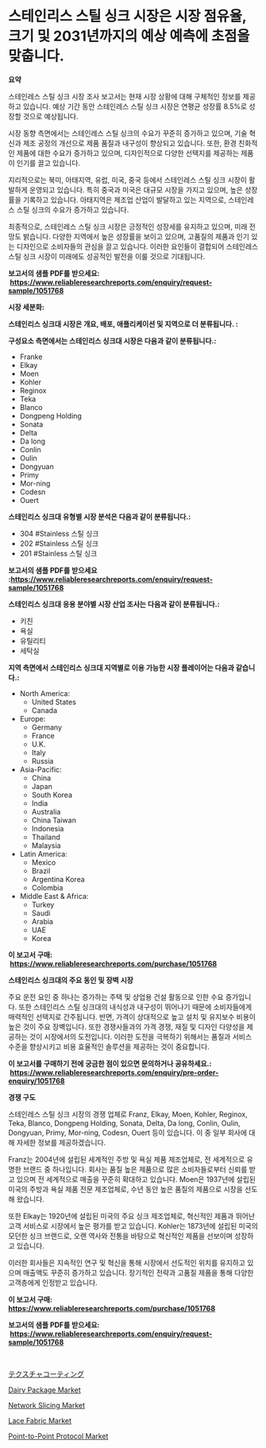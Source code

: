 <p><h1>스테인리스 스틸 싱크 시장은 시장 점유율, 크기 및 2031년까지의 예상 예측에 초점을 맞춥니다.</h1></p><p><strong>요약</strong></p>
<p><p>스테인레스 스틸 싱크 시장 조사 보고서는 현재 시장 상황에 대해 구체적인 정보를 제공하고 있습니다. 예상 기간 동안 스테인레스 스틸 싱크 시장은 연평균 성장률 8.5%로 성장할 것으로 예상됩니다. </p><p>시장 동향 측면에서는 스테인레스 스틸 싱크의 수요가 꾸준히 증가하고 있으며, 기술 혁신과 제조 공정의 개선으로 제품 품질과 내구성이 향상되고 있습니다. 또한, 환경 친화적인 제품에 대한 수요가 증가하고 있으며, 디자인적으로 다양한 선택지를 제공하는 제품이 인기를 끌고 있습니다.</p><p>지리적으로는 북미, 아태지역, 유럽, 미국, 중국 등에서 스테인레스 스틸 싱크 시장이 활발하게 운영되고 있습니다. 특히 중국과 미국은 대규모 시장을 가지고 있으며, 높은 성장률을 기록하고 있습니다. 아태지역은 제조업 산업이 발달하고 있는 지역으로, 스테인레스 스틸 싱크의 수요가 증가하고 있습니다.</p><p>최종적으로, 스테인레스 스틸 싱크 시장은 긍정적인 성장세를 유지하고 있으며, 미래 전망도 밝습니다. 다양한 지역에서 높은 성장률을 보이고 있으며, 고품질의 제품과 인기 있는 디자인으로 소비자들의 관심을 끌고 있습니다. 이러한 요인들이 결합되어 스테인레스 스틸 싱크 시장이 미래에도 성공적인 발전을 이룰 것으로 기대됩니다.</p></p>
<p><strong>보고서의 샘플 PDF를 받으세요: &nbsp;<a href="https://www.reliableresearchreports.com/enquiry/request-sample/1051768">https://www.reliableresearchreports.com/enquiry/request-sample/1051768</a></strong></p>
<p><strong>시장 세분화:</strong></p>
<p><strong> 스테인리스 싱크대 시장은 개요, 배포, 애플리케이션 및 지역으로 더 분류됩니다. :</strong></p>
<p><strong>구성요소 측면에서는 스테인리스 싱크대 시장은 다음과 같이 분류됩니다.:</strong></p>
<p><ul><li>Franke</li><li>Elkay</li><li>Moen</li><li>Kohler</li><li>Reginox</li><li>Teka</li><li>Blanco</li><li>Dongpeng Holding</li><li>Sonata</li><li>Delta</li><li>Da long</li><li>Conlin</li><li>Oulin</li><li>Dongyuan</li><li>Primy</li><li>Mor-ning</li><li>Codesn</li><li>Ouert</li></ul></p>
<p><strong> 스테인리스 싱크대 유형별 시장 분석은 다음과 같이 분류됩니다.:</strong></p>
<p><ul><li>304 #Stainless 스틸 싱크</li><li>202 #Stainless 스틸 싱크</li><li>201 #Stainless 스틸 싱크</li></ul></p>
<p><strong>보고서의 샘플 PDF를 받으세요 :<a href="https://www.reliableresearchreports.com/enquiry/request-sample/1051768">https://www.reliableresearchreports.com/enquiry/request-sample/1051768</a></strong></p>
<p><strong> 스테인리스 싱크대 응용 분야별 시장 산업 조사는 다음과 같이 분류됩니다.:</strong></p>
<p><ul><li>키친</li><li>욕실</li><li>유틸리티</li><li>세탁실</li></ul></p>
<p><strong>지역 측면에서 스테인리스 싱크대 지역별로 이용 가능한 시장 플레이어는 다음과 같습니다.:</strong></p>
<p><ul>
    <li>
        North America:
        <ul>
            <li>United States</li>
            <li>Canada</li>
        </ul>
    </li>
    <li>
        Europe:
        <ul>
            <li>Germany</li>
            <li>France</li>
            <li>U.K.</li>
            <li>Italy</li>
            <li>Russia</li>
        </ul>
    </li>
    <li>
        Asia-Pacific:
        <ul>
            <li>China</li>
            <li>Japan</li>
            <li>South Korea</li>
            <li>India</li>
            <li>Australia</li>
            <li>China Taiwan</li>
            <li>Indonesia</li>
            <li>Thailand</li>
            <li>Malaysia</li>
        </ul>
    </li>
    <li>
        Latin America:
        <ul>
            <li>Mexico</li>
            <li>Brazil</li>
            <li>Argentina Korea</li>
            <li>Colombia</li>
        </ul>
    </li>
    <li>
        Middle East & Africa:
        <ul>
            <li>Turkey</li>
            <li>Saudi</li>
            <li>Arabia</li>
            <li>UAE</li>
            <li>Korea</li>
        </ul>
    </li>
    </ul></p>
<p><strong>이 보고서 구매: &nbsp;<a href="https://www.reliableresearchreports.com/purchase/1051768">https://www.reliableresearchreports.com/purchase/1051768</a></strong></p>
<p><strong>스테인리스 싱크대의 주요 동인 및 장벽 시장</strong></p>
<p><p>주요 운전 요인 중 하나는 증가하는 주택 및 상업용 건설 활동으로 인한 수요 증가입니다. 또한 스테인리스 스틸 싱크대의 내식성과 내구성이 뛰어나기 때문에 소비자들에게 매력적인 선택지로 간주됩니다. 반면, 가격이 상대적으로 높고 설치 및 유지보수 비용이 높은 것이 주요 장벽입니다. 또한 경쟁사들과의 가격 경쟁, 재질 및 디자인 다양성을 제공하는 것이 시장에서의 도전입니다. 이러한 도전을 극복하기 위해서는 품질과 서비스 수준을 향상시키고 비용 효율적인 솔루션을 제공하는 것이 중요합니다.</p></p>
<p><strong>이 보고서를 구매하기 전에 궁금한 점이 있으면 문의하거나 공유하세요.: &nbsp;<a href="https://www.reliableresearchreports.com/enquiry/pre-order-enquiry/1051768">https://www.reliableresearchreports.com/enquiry/pre-order-enquiry/1051768</a></strong></p>
<p><strong>경쟁 구도</strong></p>
<p><p>스테인레스 스틸 싱크 시장의 경쟁 업체로 Franz, Elkay, Moen, Kohler, Reginox, Teka, Blanco, Dongpeng Holding, Sonata, Delta, Da long, Conlin, Oulin, Dongyuan, Primy, Mor-ning, Codesn, Ouert 등이 있습니다. 이 중 일부 회사에 대해 자세한 정보를 제공하겠습니다.</p><p>Franz는 2004년에 설립된 세계적인 주방 및 욕실 제품 제조업체로, 전 세계적으로 유명한 브랜드 중 하나입니다. 회사는 품질 높은 제품으로 많은 소비자들로부터 신뢰를 받고 있으며 전 세계적으로 매출을 꾸준히 확대하고 있습니다. Moen은 1937년에 설립된 미국의 주방과 욕실 제품 전문 제조업체로, 수년 동안 높은 품질의 제품으로 시장을 선도해 왔습니다.</p><p>또한 Elkay는 1920년에 설립된 미국의 주요 싱크 제조업체로, 혁신적인 제품과 뛰어난 고객 서비스로 시장에서 높은 평가를 받고 있습니다. Kohler는 1873년에 설립된 미국의 모던한 싱크 브랜드로, 오랜 역사와 전통을 바탕으로 혁신적인 제품을 선보이며 성장하고 있습니다.</p><p>이러한 회사들은 지속적인 연구 및 혁신을 통해 시장에서 선도적인 위치를 유지하고 있으며 매출액도 꾸준히 증가하고 있습니다. 장기적인 전략과 고품질 제품을 통해 다양한 고객층에게 인정받고 있습니다.</p></p>
<p><strong>이 보고서 구매: &nbsp; <a href="https://www.reliableresearchreports.com/purchase/1051768">https://www.reliableresearchreports.com/purchase/1051768</a></strong></p>
<p><strong>보고서의 샘플 PDF를 받으세요: &nbsp;<a href="https://www.reliableresearchreports.com/enquiry/request-sample/1051768">https://www.reliableresearchreports.com/enquiry/request-sample/1051768</a></strong><strong></strong></p>
<p>&nbsp;</p>
<p><p><a href="https://github.com/jkjreqjscoxx7/Market-Research-Report-List-1/blob/main/9750059190621.md">テクスチャコーティング</a></p><p><a href="https://github.com/yoshih12/Market-Research-Report-List-2/blob/main/dairy-package-market.md">Dairy Package Market</a></p><p><a href="https://issuu.com/reportprime-2/docs/network-slicing-market-size-2030.pptx">Network Slicing Market</a></p><p><a href="https://github.com/castoriffic/Market-Research-Report-List-3/blob/main/lace-fabric-market.md">Lace Fabric Market</a></p><p><a href="https://issuu.com/reportprime-2/docs/point-to-point-protocol-market-size-2030.pptx">Point-to-Point Protocol Market</a></p></p>